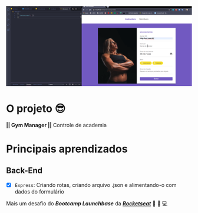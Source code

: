 ![GymManager](https://github.com/renygrando/gymmanager/blob/master/public/assets/gymmanager.gif?raw=true)
---
# O projeto  :sunglasses:

**|| Gym Manager ||**  Controle de academia 

# Principais aprendizados

## Back-End
- [x] `Express`: Criando rotas, criando arquivo .json e alimentando-o com dados do formulário

Mais um desafio do **_Bootcamp Launchbase_** da [**_Rocketseat_**](https://rocketseat.com.br) :purple_heart: :rocket: :computer: 